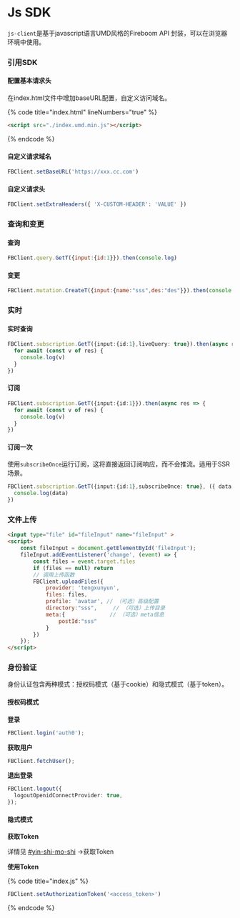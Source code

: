 # Js SDK

`js-client`是基于javascript语言UMD风格的Fireboom API 封装，可以在浏览器环境中使用。

### 引用SDK

#### 配置基本请求头

在index.html文件中增加baseURL配置，自定义访问域名。

{% code title="index.html" lineNumbers="true" %}
```html
<script src="./index.umd.min.js"></script>
```
{% endcode %}

#### 自定义请求域名

```javascript
FBClient.setBaseURL('https://xxx.cc.com')
```

#### 自定义请求头

```javascript
FBClient.setExtraHeaders({ 'X-CUSTOM-HEADER': 'VALUE' })
```

### 查询和变更

#### 查询

```javascript
FBClient.query.GetT({input:{id:1}}).then(console.log)
```

#### 变更

```javascript
FBClient.mutation.CreateT({input:{name:"sss",des:"des"}}).then(console.log)
```

### 实时

#### 实时查询

```typescript
FBClient.subscription.GetT({input:{id:1},liveQuery: true}).then(async res => {
  for await (const v of res) {
    console.log(v)
  }
})
```

#### 订阅

```typescript
FBClient.subscription.GetT({input:{id:1}}).then(async res => {
  for await (const v of res) {
    console.log(v)
  }
})
```

#### 订阅一次

使用`subscribeOnce`运行订阅，这将直接返回订阅响应，而不会推流。适用于SSR场景。

```typescript
FBClient.subscription.GetT({input:{id:1},subscribeOnce: true}, ({ data, error }) => {
  console.log(data)
})
```

### 文件上传

```html
<input type="file" id="fileInput" name="fileInput" >
<script>
    const fileInput = document.getElementById('fileInput');
    fileInput.addEventListener('change', (event) => {
        const files = event.target.files
        if (files == null) return
        // 调用上传函数
        FBClient.uploadFiles({
            provider: 'tengxunyun',
            files: files,
            profile: 'avatar', // （可选）高级配置
            directory:"sss",     // （可选）上传目录
            meta:{              // （可选）meta信息
                postId:"sss"
            }
        })
    });
</script>
```

### 身份验证

身份认证包含两种模式：授权码模式（基于cookie）和隐式模式（基于token）。

#### 授权码模式

**登录**

```typescript
FBClient.login('auth0');
```

**获取用户**

```typescript
FBClient.fetchUser();
```

**退出登录**

```typescript
FBClient.logout({
  logoutOpenidConnectProvider: true,
});
```

#### 隐式模式

**获取Token**

详情见 [#yin-shi-mo-shi](./#yin-shi-mo-shi "mention") ->获取Token

**使用Token**

{% code title="index.js" %}
```javascript
FBClient.setAuthorizationToken('<access_token>')
```
{% endcode %}

